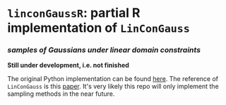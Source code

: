 # `linconGaussR`: partial R implementation of `LinConGauss`
###  _samples of Gaussians under linear domain constraints_

**Still under development, i.e. not finished**

The original Python implementation can be found [here](https://github.com/alpiges/LinConGauss). The reference of `LinConGauss` is this [paper](https://arxiv.org/abs/1910.09328). It's very likely this repo will only implement the sampling methods in the near future.



